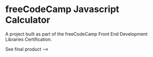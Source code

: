 # freeCodeCamp Javascript Calculator

A project built as part of the freeCodeCamp Front End Development Libraries Certification.

See final product -->